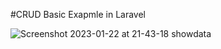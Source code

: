 #CRUD Basic Exapmle in Laravel

![Screenshot 2023-01-22 at 21-43-18 showdata](https://user-images.githubusercontent.com/91995474/213939471-a747d5a1-cb63-4df5-8db0-e13f8dc20663.png)

